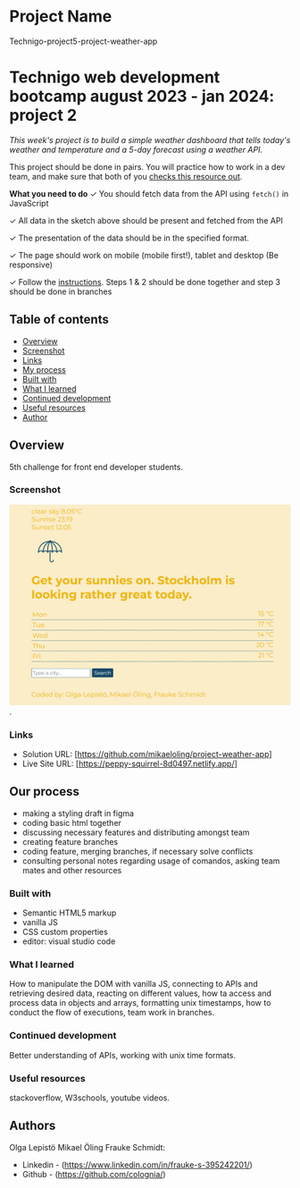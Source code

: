 # Project Name
Technigo-project5-project-weather-app

# Technigo web development bootcamp august 2023 - jan 2024: project 2

*This week's project is to build a simple weather dashboard that tells today's weather and temperature and a 5-day forecast using a weather API.* 

This project should be done in pairs. You will practice how to work in a dev team, and make sure that both of you [checks this resource out](https://www.notion.so/Working-in-teams-on-GitHub-46b2f4e4a01847a8bf575f9904739088?pvs=21). 

**What you need to do**
✓ You should fetch data from the API using `fetch()` in JavaScript

✓ All data in the sketch above should be present and fetched from the API

✓ The presentation of the data should be in the specified format.

✓ The page should work on mobile (mobile first!), tablet and desktop (Be responsive)

✓ Follow the [instructions](https://github.com/Technigo/project-weather-app/blob/master/instructions.md). Steps 1 & 2 should be done together and step 3 should be done in branches

## Table of contents

  - [Overview](#overview)
  - [Screenshot](#screenshot)
  - [Links](#links)
  - [My process](#my-process)
  - [Built with](#built-with)
  - [What I learned](#what-i-learned)
  - [Continued development](#continued-development)
  - [Useful resources](#useful-resources)
  - [Author](#author)

## Overview

5th challenge for front end developer students.

### Screenshot

![](./design/screenshot_desktop.png).

### Links

- Solution URL: [https://github.com/mikaeloling/project-weather-app]
- Live Site URL: [https://peppy-squirrel-8d0497.netlify.app/]

## Our process

- making a styling draft in figma
- coding basic html together
- discussing necessary features and distributing amongst team
- creating feature branches
- coding feature, merging branches, if necessary solve conflicts
- consulting personal notes regarding usage of comandos, asking team mates and other resources

### Built with

- Semantic HTML5 markup
- vanilla JS
- CSS custom properties
- editor: visual studio code

### What I learned 

How to manipulate the DOM with vanilla JS, connecting to APIs and retrieving desired data, reacting on different values, how ta access and process data in objects and arrays, formatting unix timestamps, how to conduct the flow of executions, team work in branches.

### Continued development

Better understanding of APIs, working with unix time formats.

### Useful resources

stackoverflow, W3schools, youtube videos.

## Authors
Olga Lepistö
Mikael Öling
Frauke Schmidt:
- Linkedin - (https://www.linkedin.com/in/frauke-s-395242201/)
- Github - (https://github.com/colognia/)
